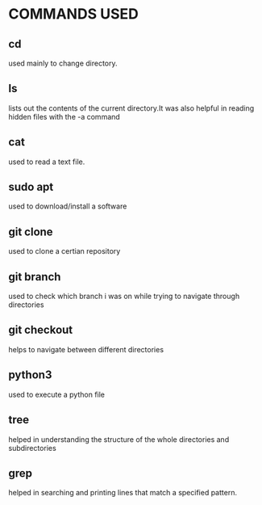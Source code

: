 # COMMANDS USED
## cd
used mainly to change directory.
## ls
lists out the contents of the current directory.It was also helpful in reading hidden files with the -a command
## cat 
used to read  a text file.
## sudo apt
used to download/install a software
## git clone
used to clone a certian repository
## git branch
used to check which branch i was on while trying to navigate through directories
## git checkout
helps to navigate between different directories
## python3
used to execute a python file
## tree
helped in understanding the structure of the whole directories and subdirectories
## grep
helped in searching  and printing lines that match a specified pattern.